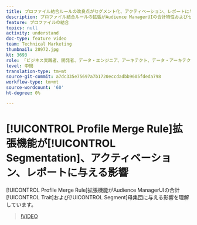 ```yaml
---
title: プロファイル結合ルールの改良点がセグメント化、アクティベーション、レポートに与える影響
description: プロファイル結合ルールの拡張がAudience ManagerUIの合計特性およびセグメント母集団に与える影響について
feature: プロファイルの結合
topics: null
activity: understand
doc-type: feature video
team: Technical Marketing
thumbnail: 28972.jpg
kt: 3693
role: 「ビジネス実践者、開発者、データ・エンジニア、アーキテクト、データ・アーキテクト、管理者、リーダー」
level: 中間
translation-type: tm+mt
source-git-commit: a7dc335e75697a7b1720eccdadbb9605fdeda798
workflow-type: tm+mt
source-wordcount: '60'
ht-degree: 0%

---
```



# [!UICONTROL Profile Merge Rule]拡張機能が[!UICONTROL Segmentation]、アクティベーション、レポートに与える影響

[!UICONTROL Profile Merge Rule]拡張機能がAudience ManagerUIの合計[!UICONTROL Trait]および[!UICONTROL Segment]母集団に与える影響を理解しています。

>[!VIDEO](https://video.tv.adobe.com/v/28972/?quality=12)
